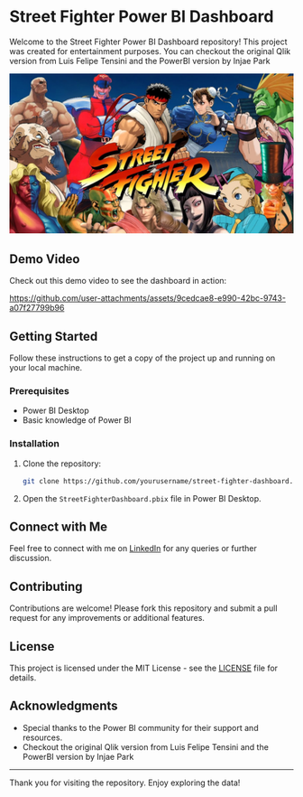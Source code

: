 # Street Fighter Power BI Dashboard

Welcome to the Street Fighter Power BI Dashboard repository! This project was created for entertainment purposes. You can checkout the original Qlik version from Luis Felipe Tensini and the PowerBI version by Injae Park

![Street Fighter](https://github.com/Mylinear/Power_Bi/blob/main/Street_Fighter/streetfighter.jpg)



## Demo Video

Check out this demo video to see the dashboard in action:



https://github.com/user-attachments/assets/9cedcae8-e990-42bc-9743-a07f27799b96




## Getting Started

Follow these instructions to get a copy of the project up and running on your local machine.

### Prerequisites

- Power BI Desktop
- Basic knowledge of Power BI

### Installation

1. Clone the repository:
    ```sh
    git clone https://github.com/yourusername/street-fighter-dashboard.git
    ```

2. Open the `StreetFighterDashboard.pbix` file in Power BI Desktop.


## Connect with Me

Feel free to connect with me on [LinkedIn](https://www.linkedin.com/in/mustafayasingunduz) for any queries or further discussion.

## Contributing

Contributions are welcome! Please fork this repository and submit a pull request for any improvements or additional features.

## License

This project is licensed under the MIT License - see the [LICENSE](LICENSE) file for details.

## Acknowledgments

- Special thanks to the Power BI community for their support and resources.
- Checkout the original Qlik version from Luis Felipe Tensini and the PowerBI version by Injae Park

---

Thank you for visiting the repository. Enjoy exploring the data!

